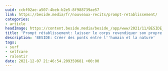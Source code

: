 ```yaml
---
uuid: ccbf02ae-a507-4beb-b2e5-8f988739ae57
link: https://beside.media/fr/nouveaux-recits/prompt-retablissement/
categories:
- article
headImage: https://content.beside.media/beside_/app/www/2021/11/BESIDE_NewNarrative_CathBernier_5.jpg
title: 'Prompt rétablissement: laisser le corps revendiquer son propre rythme'
description: 'BESIDE: Créer des ponts entre l''humain et la nature'
tags:
- surf
- selfcare
- ralentir
date: 2021-12-07 21:46:54.209359681 +00:00
---
```

